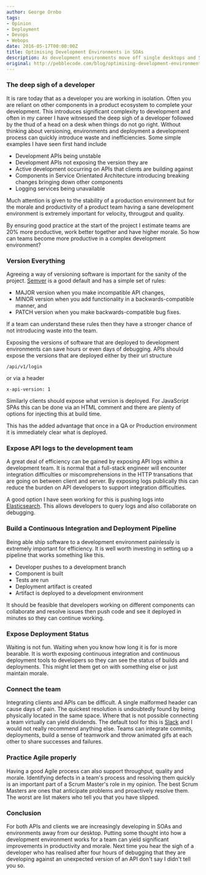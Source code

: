 ```yaml
---
author: George Ornbo
tags:
- Opinion
- Deployment
- Devops
- Webops
date: 2016-05-17T00:00:00Z
title: Optimising Development Environments in SOAs
description: As development environments move off single desktops and Service Orientated Architectures become more common we need to think about how to maximise efficiency and morale in development environments. 
original: http://pebblecode.com/blog/optimising-development-environments-in-soas/
---
```


### The deep sigh of a developer

It is rare today that as a developer you are working in isolation. Often you are reliant on other components in a product ecosystem to complete your development. This introduces significant complexity to development and often in my career I have witnessed the deep sigh of a developer followed by the thud of a head on a desk when things do not go right. Without thinking about versioning, environments and deployment a development process can quickly introduce waste and inefficiencies. Some simple examples I have seen first hand include

* Development APIs being unstable
* Development APIs not exposing the version they are
* Active development occurring on APIs that clients are building against
* Components in Service Orientated Architecture introducing breaking changes bringing down other components
* Logging services being unavailable

Much attention is given to the stability of a production environment but for the morale and productivity of a product team having a sane development environment is extremely important for velocity, througput and quality. 

By ensuring good practice at the start of the project I estimate teams are 20% more productive, work better together and have higher morale. So how can teams become more productive in a complex development environment?

### Version Everything

Agreeing a way of versioning software is important for the sanity of the project. [Semver][1] is a good default and has a simple set of rules:

* MAJOR version when you make incompatible API changes,
* MINOR version when you add functionality in a backwards-compatible manner, and
* PATCH version when you make backwards-compatible bug fixes.

If a team can understand these rules then they have a stronger chance of not introducing waste into the team. 

Exposing the versions of software that are deployed to development environments can save hours or even days of debugging. APIs should expose the versions that are deployed either by their url structure

`/api/v1/login`

or via a header

`x-api-version: 1`

Similarly clients should expose what version is deployed. For JavaScript SPAs this can be done via an HTML comment and there are plenty of options for injecting this at build time. 

This has the added advantage that once in a QA or Production environment it is immediately clear what is deployed. 

### Expose API logs to the development team

A great deal of efficiency can be gained by exposing API logs within a development team. It is normal that a full-stack engineer will encounter integration difficulties or miscomprehensions in the HTTP transations that are going on between client and server. By exposing logs publically this can reduce the burden on API developers to support integration difficulties.

A good option I have seen working for this is pushing logs into [Elasticsearch][2]. This allows developers to query logs and also collaborate on debugging. 

### Build a Continuous Integration and Deployment Pipeline

Being able ship software to a development environment painlessly is extremely important for efficiency. It is well worth investing in setting up a pipeline that works something like this.

* Developer pushes to a development branch
* Component is built
* Tests are run
* Deployment artifact is created
* Artifact is deployed to a development environment

It should be feasible that developers working on different components can collaborate and resolve issues then push code and see it deployed in minutes so they can continue working. 

### Expose Deployment Status

Waiting is not fun. Waiting when you know how long it is for is more bearable. It is worth exposing continuous integration and continuous deployment tools to developers so they can see the status of builds and deployments. This might let them get on with something else or just maintain morale. 

### Connect the team

Integrating clients and APIs can be difficult. A single malformed header can cause days of pain. The quickest resolution is undoubtedly found by being physically located in the same space. Where that is not possible connecting a team virtually can yield dividends. The default tool for this is [Slack][3] and I would not really recommend anything else. Teams can integrate commits, deployments, build a sense of teamwork and throw animated gifs at each other to share successes and failures. 

### Practice Agile properly

Having a good Agile process can also support throughput, quality and morale. Identifying defects in a team's process and resolving them quickly is an important part of a Scrum Master's role in my opinion. The best Scrum Masters are ones that anticipate problems and proactively resolve them. The worst are list makers who tell you that you have slipped.

### Conclusion

For both APIs and clients we are increasingly developing in SOAs and environments away from our desktop. Putting some thought into how a development environment works for a team can yield significant improvements in productivity and morale. Next time you hear the sigh of a developer who has realised after four hours of debugging that they are developing against an unexpected version of an API don't say I didn't tell you so. 

[1]: http://semver.org/
[2]: https://www.elastic.co/products/elasticsearch
[3]: https://slack.com/
